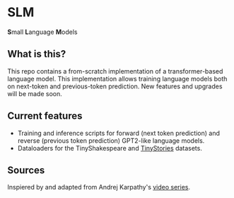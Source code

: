 # SLM
**S**mall **L**anguage **M**odels


## What is this?
This repo contains a from-scratch implementation of a transformer-based language model. This implementation allows training language models both on next-token and previous-token prediction. New features and upgrades will be made soon.


## Current features
* Training and inference scripts for forward (next token prediction) and reverse (previous token prediction) GPT2-like language models.
* Dataloaders for the TinyShakespeare and [TinyStories](https://arxiv.org/abs/2305.07759) datasets.


## Sources
Inspiered by and adapted from Andrej Karpathy's [video series](https://www.youtube.com/watch?v=kCc8FmEb1nY).
